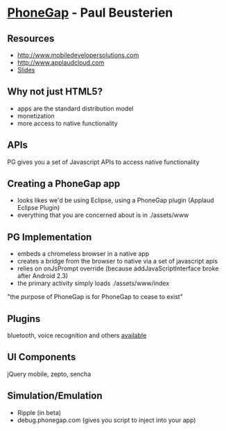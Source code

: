 # [PhoneGap](https://github.com/phonegap/phonegap) - Paul Beusterien

## Resources 

* http://www.mobiledevelopersolutions.com
* http://www.applaudcloud.com
* [Slides](http://goo.gl.Uf625)

## Why not just HTML5?

* apps are the standard distribution model
* monetization
* more access to native functionality

## APIs

PG gives you a set of Javascript APIs to access native functionality

## Creating a PhoneGap app

* looks likes we'd be using Eclipse, using a PhoneGap plugin (Applaud Eclipse Plugin)
* everything that you are concerned about is in ./assets/www

## PG Implementation

* embeds a chromeless browser in a native app
* creates a bridge from the browser to native via a set of javascript apis
* relies on onJsPrompt override (because addJavaScriptInterface broke after Android 2.3)
* the primary activity simply loads ./assets/www/index

"the purpose of PhoneGap is for PhoneGap to cease to exist"

## Plugins

bluetooth, voice recognition and others [available](https://github.com/phonegap/phonegap-plugins)

## UI Components

jQuery mobile, zepto, sencha

## Simulation/Emulation

* Ripple (in beta)
* debug.phonegap.com (gives you script to inject into your app)
